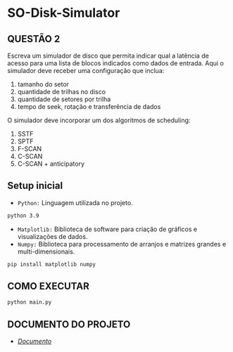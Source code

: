 # SO-Disk-Simulator 

## QUESTÃO 2

Escreva um simulador de disco que permita indicar qual a latência de acesso para uma lista de blocos indicados como dados de entrada. Aqui o simulador deve receber uma configuração que inclua:

1. tamanho do setor
2. quantidade de trilhas no disco
3. quantidade de setores por trilha
4. tempo de seek, rotação e transferência de dados

O simulador deve incorporar um dos algoritmos de scheduling:

1. SSTF
2. SPTF
3. F-SCAN
4. C-SCAN
5. C-SCAN + anticipatory 

## Setup inicial

- `Python:` Linguagem utilizada no projeto.

```bash
python 3.9
```

- `Matplotlib:` Biblioteca de software para criação de gráficos e visualizações de dados.
- `Numpy:` Biblioteca para processamento de arranjos e matrizes grandes e multi-dimensionais.

```bash
pip install matplotlib numpy
```

## COMO EXECUTAR 

```bash
python main.py
```

## DOCUMENTO DO PROJETO

- *[Documento](https://docs.google.com/document/d/1JHo7JTkJMtmudXlRcFw4E-dY8jndV9HFU2wjJ9msoEI/edit?usp=sharing)*
